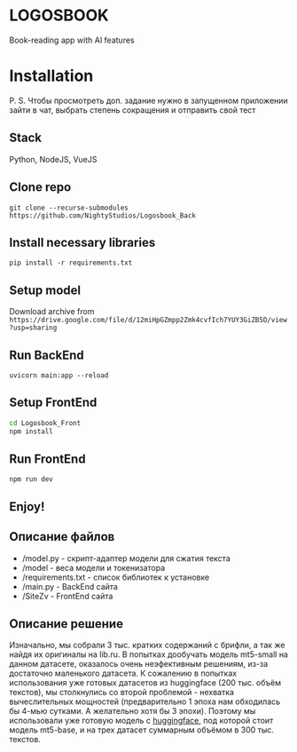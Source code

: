 # LOGOSBOOK
Book-reading app with AI features

# Installation

P. S. Чтобы просмотреть доп. задание нужно в запущенном приложении зайти в чат, выбрать степень сокращения и отправить свой тест

## Stack
Python, NodeJS, VueJS

## Clone repo
`git clone --recurse-submodules https://github.com/NightyStudios/Logosbook_Back`

## Install necessary libraries
`pip install -r requirements.txt`

## Setup model
Download archive from `https://drive.google.com/file/d/12miHpGZmpp2Zmk4cvfIch7YUY3GiZB5D/view?usp=sharing`

## Run BackEnd
`uvicorn main:app --reload`

## Setup FrontEnd

```bash
cd Logosbook_Front
npm install
```
## Run FrontEnd
`npm run dev`

## Enjoy!


## Описание файлов 
- /model.py - скрипт-адаптер модели для сжатия текста
- /model - веса модели и токенизатора
- /requirements.txt - список библиотек к установке
- /main.py - BackEnd сайта
- /SiteZv - FrontEnd сайта

## Описание решение
Изначально, мы собрали 3 тыс. кратких содержаний с брифли, а так же найдя их оригиналы на lib.ru. В попытках дообучать модель mt5-small на данном датасете, оказалось очень неэфективным решениям, из-за достаточно маленького датасета. К сожалению в попытках использования уже готовых датасетов из huggingface (200 тыс. объём текстов), мы столкнулись со второй проблемой - нехватка вычеслительных мощностей (предварительно 1 эпоха нам обходилась бы 4-мью сутками. А желательно хотя бы 3 эпохи). Поэтому мы использовали уже готовую модель с [huggingface](https://huggingface.co/cointegrated/rut5-base-absum), под которой стоит модель mt5-base, и на трех датасет суммарным объёмом в 300 тыс. текстов. 
